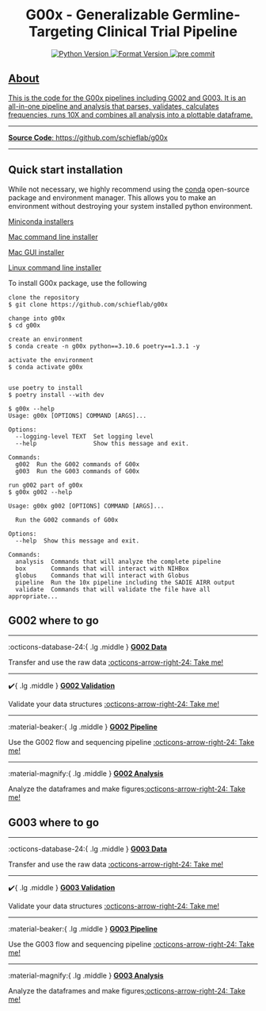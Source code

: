 <h1 align="center">
  <br>
  G00x - Generalizable Germline-Targeting Clinical Trial Pipeline
</h1>

<div class="flex-container" align="center">
    <a href="https://img.shields.io/badge/Python-3.10-blue">
    <img src="https://img.shields.io/badge/Python-3.10-blue"
        alt="Python Version">
    <a href="https://github.com/psf/black">
    <img src="https://img.shields.io/badge/code%20style-black-000000.svg"
        alt="Format Version">
    <a href="https://github.com/pre-commit/pre-commit">
    <img src="https://img.shields.io/badge/pre--commit-enabled-brightgreen?logo=pre-commit&logoColor=white"
        alt="pre commit">
    <!-- <br>
    <a href="https://github.com/SchiefLab/G00x/actions/workflows/sequence.yml/badge.svg">
    <img src="https://github.com/SchiefLab/G00x/actions/workflows/sequence.yml/badge.svg"
         alt="Sequence">
    <a href="https://github.com/SchiefLab/G00x/actions/workflows/pyright.yml/badge.svg">
    <img src="https://github.com/SchiefLab/G00x/actions/workflows/pyright.yml/badge.svg"
         alt="Static Type Checking">
    <a href="https://github.com/SchiefLab/G00x/actions/workflows/flow.yml/badge.svg">
    <img src="https://github.com/SchiefLab/G00x/actions/workflows/flow.yml/badge.svg"
         alt="Flow workflow"> -->
</div>

## About

This is the code for the G00x pipelines including G002 and G003. It is an all-in-one pipeline and analysis that parses, validates, calculates frequencies, runs 10X and combines all analysis into a plottable dataframe.

---

<!-- use a href so you can use _blank to open new tab -->

**Source Code**: <a href="https://github.com/schieflab/g00x" target="_blank">https://github.com/schieflab/g00x</a>

---

## Quick start installation

While not necessary, we highly recommend using the [conda](https://docs.conda.io/en/latest/) open-source package and environment manager. This allows you to make an environment without destroying your system installed python environment.

<ins>Miniconda installers</ins>

[Mac command line installer](https://repo.anaconda.com/miniconda/Miniconda3-latest-MacOSX-x86_64.sh)

[Mac GUI installer](https://repo.anaconda.com/miniconda/Miniconda3-latest-MacOSX-x86_64.pkg)

[Linux command line installer](https://repo.anaconda.com/miniconda/Miniconda3-latest-Linux-x86_64.sh)

To install G00x package, use the following

<div class="termy">

```console
clone the repository
$ git clone https://github.com/schieflab/g00x

change into g00x
$ cd g00x

create an environment
$ conda create -n g00x python==3.10.6 poetry==1.3.1 -y

activate the environment
$ conda activate g00x


use poetry to install
$ poetry install --with dev

$ g00x --help
Usage: g00x [OPTIONS] COMMAND [ARGS]...

Options:
  --logging-level TEXT  Set logging level
  --help                Show this message and exit.

Commands:
  g002  Run the G002 commands of G00x
  g003  Run the G003 commands of G00x

run g002 part of g00x
$ g00x g002 --help

Usage: g00x g002 [OPTIONS] COMMAND [ARGS]...

  Run the G002 commands of G00x

Options:
  --help  Show this message and exit.

Commands:
  analysis  Commands that will analyze the complete pipeline
  box       Commands that will interact with NIHBox
  globus    Commands that will interact with Globus
  pipeline  Run the 10x pipeline including the SADIE AIRR output
  validate  Commands that will validate the file have all appropriate...
```

</div>

## **G002 where to go**

---

<!-- <div class="grid cards" markdown> -->

:octicons-database-24:{ .lg .middle } [**G002 Data**](g002_data.md)

Transfer and use the raw data [:octicons-arrow-right-24: Take me!](g002_data.md)

---

:heavy_check_mark:{ .lg .middle } [**G002 Validation**](g002_validation.md)

Validate your data structures [:octicons-arrow-right-24: Take me!](g002_validation.md)

---

:material-beaker:{ .lg .middle } [**G002 Pipeline**](g002_pipeline.md)

Use the G002 flow and sequencing pipeline [:octicons-arrow-right-24: Take me!](g002_pipeline.md)

---

:material-magnify:{ .lg .middle } [**G002 Analysis**](g002_analysis.md)

Analyze the dataframes and make figures[:octicons-arrow-right-24: Take me!](g002_analysis.md)

<!-- </div> -->

## **G003 where to go**

---

<!-- <div class="grid cards" markdown> -->

:octicons-database-24:{ .lg .middle } [**G003 Data**](g003_data.md)

Transfer and use the raw data [:octicons-arrow-right-24: Take me!](g003_data.md)

---

:heavy_check_mark:{ .lg .middle } [**G003 Validation**](g003_validation.md)

Validate your data structures [:octicons-arrow-right-24: Take me!](g003_validation.md)

---

:material-beaker:{ .lg .middle } [**G003 Pipeline**](g002_pipeline.md)

Use the G003 flow and sequencing pipeline [:octicons-arrow-right-24: Take me!](g003_pipeline.md)

---

:material-magnify:{ .lg .middle } [**G003 Analysis**](g003_analysis.md)

Analyze the dataframes and make figures[:octicons-arrow-right-24: Take me!](g003_analysis.md)
<!-- </div> -->

<!-- ## Current G002 samples

![table](img/table_for_values.jpg)
![current samples](img/count.png) -->
